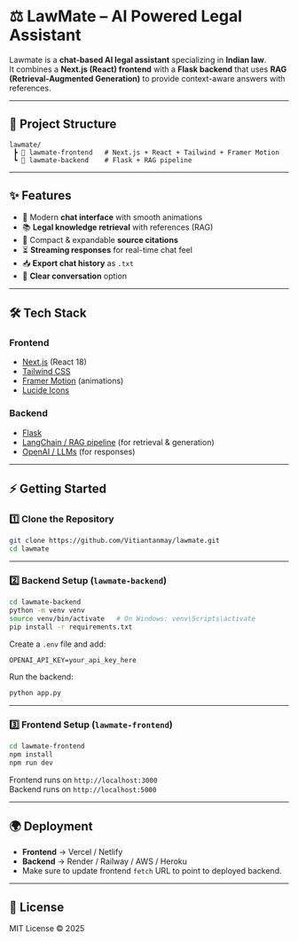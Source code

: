 # ⚖️ LawMate – AI Powered Legal Assistant

Lawmate is a **chat-based AI legal assistant** specializing in **Indian law**.  
It combines a **Next.js (React) frontend** with a **Flask backend** that uses **RAG (Retrieval-Augmented Generation)** to provide context-aware answers with references.

---

## 📂 Project Structure

```
lawmate/
 ┣ 📂 lawmate-frontend   # Next.js + React + Tailwind + Framer Motion
 ┗ 📂 lawmate-backend    # Flask + RAG pipeline
```

---

## ✨ Features
- 💬 Modern **chat interface** with smooth animations  
- 📚 **Legal knowledge retrieval** with references (RAG)  
- 📑 Compact & expandable **source citations**  
- ⏳ **Streaming responses** for real-time chat feel  
- 📥 **Export chat history** as `.txt`  
- 🔄 **Clear conversation** option  

---

## 🛠️ Tech Stack

### Frontend
- [Next.js](https://nextjs.org/) (React 18)
- [Tailwind CSS](https://tailwindcss.com/)
- [Framer Motion](https://www.framer.com/motion/) (animations)
- [Lucide Icons](https://lucide.dev/)

### Backend
- [Flask](https://flask.palletsprojects.com/)
- [LangChain / RAG pipeline](https://www.langchain.com/) (for retrieval & generation)
- [OpenAI / LLMs](https://platform.openai.com/) (for responses)

---

## ⚡ Getting Started

### 1️⃣ Clone the Repository
```bash
git clone https://github.com/Vitiantanmay/lawmate.git
cd lawmate
```

---

### 2️⃣ Backend Setup (`lawmate-backend`)
```bash
cd lawmate-backend
python -m venv venv
source venv/bin/activate   # On Windows: venv\Scripts\activate
pip install -r requirements.txt
```

Create a `.env` file and add:
```
OPENAI_API_KEY=your_api_key_here
```

Run the backend:
```bash
python app.py
```

---

### 3️⃣ Frontend Setup (`lawmate-frontend`)
```bash
cd lawmate-frontend
npm install
npm run dev
```

Frontend runs on `http://localhost:3000`  
Backend runs on `http://localhost:5000`

---

## 🌍 Deployment

- **Frontend** → Vercel / Netlify  
- **Backend** → Render / Railway / AWS / Heroku  
- Make sure to update frontend `fetch` URL to point to deployed backend.

---

## 📜 License
MIT License © 2025
